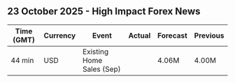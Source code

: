 ## 23 October 2025 - High Impact Forex News

| Time (GMT) | Currency | Event | Actual | Forecast | Previous |
|------|----------|-------|--------|----------|----------|
| 44 min | USD | Existing Home Sales (Sep) |  | 4.06M | 4.00M |
